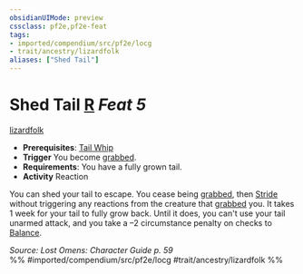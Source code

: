 ```yaml
---
obsidianUIMode: preview
cssclass: pf2e,pf2e-feat
tags:
- imported/compendium/src/pf2e/locg
- trait/ancestry/lizardfolk
aliases: ["Shed Tail"]
---
```

# Shed Tail  [R](chapter-9-playing-the-game.md#Actions "Reaction") *Feat 5*  
[lizardfolk](lizardfolk-b1.md)  

- **Prerequisites**: [Tail Whip](tail-whip-locg.md)
- **Trigger** You become [grabbed](conditions.md#Grabbed).
- **Requirements**: You have a fully grown tail.
- **Activity** Reaction

You can shed your tail to escape. You cease being [grabbed](conditions.md#Grabbed), then [Stride](stride.md) without triggering any reactions from the creature that [grabbed](conditions.md#Grabbed) you. It takes 1 week for your tail to fully grow back. Until it does, you can't use your tail unarmed attack, and you take a –2 circumstance penalty on checks to [Balance](balance.md).

*Source: Lost Omens: Character Guide p. 59*  
%% #imported/compendium/src/pf2e/locg #trait/ancestry/lizardfolk %%